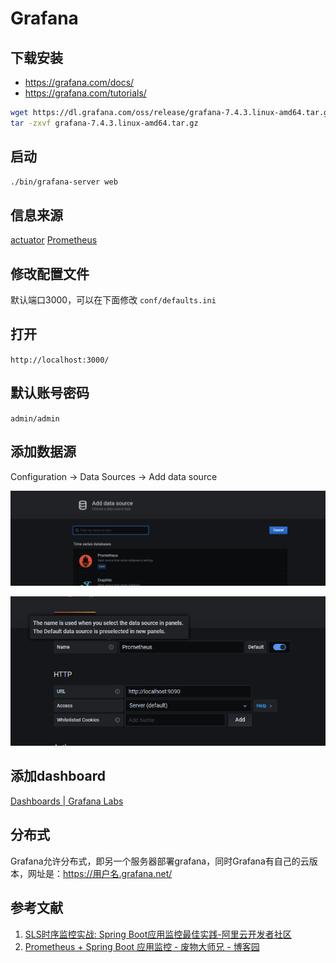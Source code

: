 # Grafana

## 下载安装
- https://grafana.com/docs/ 
- https://grafana.com/tutorials/ 
```bash
wget https://dl.grafana.com/oss/release/grafana-7.4.3.linux-amd64.tar.gz
tar -zxvf grafana-7.4.3.linux-amd64.tar.gz 
```

## 启动
```bash
./bin/grafana-server web 
```

## 信息来源
[actuator](../SpringBoot/actuator.md)
[Prometheus](../SpringBoot/Prometheus.md)

## 修改配置文件
默认端口3000，可以在下面修改
`conf/defaults.ini`

## 打开
`http://localhost:3000/`

## 默认账号密码
`admin/admin`

## 添加数据源
Configuration -> Data Sources -> Add data source

![](2023-05-21-20-19-48.png)

![](2023-05-21-20-27-50.png)

## 添加dashboard
[Dashboards | Grafana Labs](https://grafana.com/grafana/dashboards/)

## 分布式
Grafana允许分布式，即另一个服务器部署grafana，同时Grafana有自己的云版本，网址是：https://用户名.grafana.net/

## 参考文献
1. [SLS时序监控实战: Spring Boot应用监控最佳实践-阿里云开发者社区](https://developer.aliyun.com/article/770726)
2. [Prometheus + Spring Boot 应用监控 - 废物大师兄 - 博客园](https://www.cnblogs.com/cjsblog/p/14434883.html)

